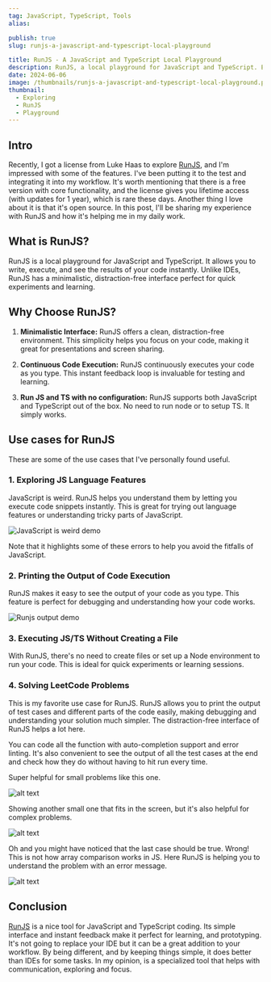 ```yaml
---
tag: JavaScript, TypeScript, Tools
alias:

publish: true
slug: runjs-a-javascript-and-typescript-local-playground

title: RunJS - A JavaScript and TypeScript Local Playground
description: RunJS, a local playground for JavaScript and TypeScript. Exploring its features and use cases with code examples.
date: 2024-06-06
image: /thumbnails/runjs-a-javascript-and-typescript-local-playground.png
thumbnail:
  - Exploring
  - RunJS
  - Playground
---
```


## Intro
Recently, I got a license from Luke Haas to explore [RunJS](https://runjs.app/), and I'm impressed with some of the features. I've been putting it to the test and integrating it into my workflow. It's worth mentioning that there is a free version with core functionality, and the license gives you lifetime access (with updates for 1 year), which is rare these days. Another thing I love about it is that it's open source. In this post, I'll be sharing my experience with RunJS and how it's helping me in my daily work.

## What is RunJS?

RunJS is a local playground for JavaScript and TypeScript. It allows you to write, execute, and see the results of your code instantly. Unlike IDEs, RunJS has a minimalistic, distraction-free interface perfect for quick experiments and learning.

## Why Choose RunJS?

1. **Minimalistic Interface:** RunJS offers a clean, distraction-free environment. This simplicity helps you focus on your code, making it great for presentations and screen sharing.

2. **Continuous Code Execution:** RunJS continuously executes your code as you type. This instant feedback loop is invaluable for testing and learning.

3. **Run JS and TS with no configuration:** RunJS supports both JavaScript and TypeScript out of the box. No need to run node or to setup TS. It simply works.



## Use cases for RunJS

These are some of the use cases that I've personally found useful. 


### 1. Exploring JS Language Features

JavaScript is weird. RunJS helps you understand them by letting you execute code snippets instantly. This is great for trying out language features or understanding tricky parts of JavaScript.

![JavaScript is weird demo](assets/javascript_is_weird.png)

Note that it highlights some of these errors to help you avoid the fitfalls of JavaScript.

### 2. Printing the Output of Code Execution

RunJS makes it easy to see the output of your code as you type. This feature is perfect for debugging and understanding how your code works.

![Runjs output demo](assets/runjs_output_demo.gif)


### 3. Executing JS/TS Without Creating a File

With RunJS, there's no need to create files or set up a Node environment to run your code. This is ideal for quick experiments or learning sessions.


### 4. Solving LeetCode Problems
This is my favorite use case for RunJS. RunJS allows you to print the output of test cases and different parts of the code easily, making debugging and understanding your solution much simpler. The distraction-free interface of RunJS helps a lot here.

You can code all the function with auto-completion support and error linting. It's also convenient to see the output of all the test cases at the end and check how they do without having to hit run every time.

Super helpful for small problems like this one.

![alt text](assets/runjs_power_of_two.png)

Showing another small one that fits in the screen, but it's also helpful for complex problems.

![alt text](assets/runjs_move_zeroes.png)

Oh and you might have noticed that the last case should be true. Wrong! This is not how array comparison works in JS. Here RunJS is helping you to understand the problem with an error message.

![alt text](assets/runjs_error.png)



## Conclusion

[RunJS](https://runjs.app/) is a nice tool for JavaScript and TypeScript coding. Its simple interface and instant feedback make it perfect for learning, and prototyping. It's not going to replace your IDE but it can be a great addition to your workflow. By being different, and by keeping things simple, it does better than IDEs for some tasks. In my opinion, is a specialized tool that helps with communication, exploring and focus.
